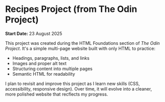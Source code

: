 # Recipes Project (from The Odin Project)

<strong>Start Date:</strong> 23 August 2025

This project was created during the HTML Foundations section of <em>The Odin Project</em>. It's a simple multi-page website built with only HTML to practice:
* Headings, paragraphs, lists, and links
* Images and proper alt text
* Structuring content into multiple pages
* Semantic HTML for readability

I plan to revisit and improve this project as I learn new skills (CSS, accessibility, responsive design). Over time, it will evolve into a cleaner, more polished website that recflects my progress.